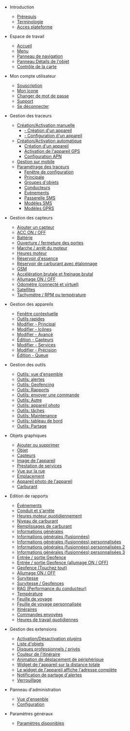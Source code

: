 - Introduction 

  - [Prérequis](introduction.md?id=prérequis)
  - [Terminologie](introduction.md?id=terminologie)
  - [Acces plateforme](introduction.md?id=accès-à-la-plateforme)

- Espace de travail
  
  - [Accueil](espace-de-travail.md?id=ecran-d39accueil)
  - [Menu](espace-de-travail.md?id=menu)
  - [Panneau de navigation](espace-de-travail.md?id=panneau-de-navigation)
  - [Panneau Détails de l'objet](espace-de-travail.md?id=panneau-détails-de-l39objet)
  - [Contrôle de la carte](espace-de-travail.md?id=contrôle-de-la-carte)

- Mon compte utilisateur

  - [Souscription](compte-utilisateurs.md?id=souscription)
  - [Mon icone](compte-utilisateurs.md?id=mes-icônes)
  - [Changer de mot de passe](compte-utilisateurs.md?id=changer-le-mot-de-passe)
  - [Support](compte-utilisateurs.md?id=support)
  - [Se déconnecter](compte-utilisateurs.md?id=se-déconnecter)

- Gestion des traceurs

  - [Création/Activation manuelle](gestion-manuelle-traceurs.md)
    - [- Création d'un appareil](gestion-manuelle-traceurs.md?id=création-d39un-appareil)
    - [- Configuration d'un appareil](gestion-manuelle-traceurs.md?id=configuration-d39un-appareil)
  - [Création/Activation automatique](gestion-auto-traceurs.md)
    - [Création d'un appareil](gestion-auto-traceurs.md?id=création-d39un-appareil)
    - [Activation de l'appareil GPS](gestion-auto-traceurs.md?id=activation-de-l39appareil-gps)
    - [Configuration APN](gestion-auto-traceurs.md?id=configuration-apn)
  - [Gestion sur mobile](gestion-sur-mobile.md)
  - [Paramétrage des traceurs](parametrage-des-traceurs.md)
    - [Fenêtre de configuration](parametrage-des-traceurs.md?id=fenêtre-de-configuration)
    - [Principale](parametrage-des-traceurs.md?id=principale)
    - [Groupes d'objets](parametrage-des-traceurs.md?id=groupes-d39objets)
    - [Conducteurs](parametrage-des-traceurs.md?id=conducteurs)
    - [Événements](parametrage-des-traceurs.md?id=Événements)
    - [Passerelle SMS](parametrage-des-traceurs.md?id=passerelle-sms)
    - [Modèles SMS](parametrage-des-traceurs.md?id=modèles-sms)
    - [Modèles GPRS](parametrage-des-traceurs.md?id=modèles-gprs)

- Gestion des capteurs

  - [Ajouter un capteur](gestion-des-capteurs.md?id=ajouter-un-capteur)
  - [ACC ON / OFF](gestion-des-capteurs.md?id=acc-on-off)
  - [Battérie](gestion-des-capteurs.md?id=battérie)
  - [Ouverture / fermeture des portes](gestion-des-capteurs.md?id=ouverture-fermeture-des-portes)
  - [Marche / arrêt du moteur](gestion-des-capteurs.md?id=marche-arrêt-du-moteur)
  - [Heures moteur](gestion-des-capteurs.md?id=heures-moteur)
  - [Réservoir d'essence](gestion-des-capteurs.md?id=réservoir-d39essence)
  - [Réservoir de carburant avec étalonnage](gestion-des-capteurs.md?id=réservoir-de-carburant-avec-étalonnage)
  - [GSM](gestion-des-capteurs.md?id=gsm)
  - [Accélération brutale et freinage brutal](gestion-des-capteurs.md?id=accélération-brutale-et-freinage-brutal)
  - [Allumage ON / OFF](gestion-des-capteurs.md?id=allumage-on-off)
  - [Odomètre (connecté et virtuel)](gestion-des-capteurs.md?id=odomètre-connecté-et-virtuel)
  - [Satellites](gestion-des-capteurs.md?id=satellites)
  - [Tachymètre / RPM ou température](gestion-des-capteurs.md?id=tachymètre-rpm-ou-température)

- Gestion des appareils

  - [Fenêtre contextuelle](gestion-des-appareils.md?id=fenêtre-contextuelle-de-l39objet)
  - [Outils rapides](gestion-des-appareils.md?id=outils-rapides-d39objet)
  - [Modifier - Principal](gestion-des-appareils.md?id=modifier-principal)
  - [Modifier - Icônes](gestion-des-appareils.md?id=modifier-icônes)
  - [Modifier - Avancé](gestion-des-appareils.md?id=modifier-avancé)
  - [Édition - Capteurs](gestion-des-appareils.md?id=Édition-capteurs)
  - [Modifier - Services](gestion-des-appareils.md?id=modifier-services)
  - [Modifier - Précision](gestion-des-appareils.md?id=modifier-précision)
  - [Édition - Queue](gestion-des-appareils.md?id=Édition-queue)
  
  
- Gestion des outils

  - [Outils: vue d'ensemble](gestion-des-outils.md?id=outils-vue-d39ensemble)
  - [Outils: alertes](gestion-des-outils.md?id=outils-alertes)
  - [Outils: Geofencing](gestion-des-outils.md?id=outils-geofencing)
  - [Outils: Rapports](gestion-des-outils.md?id=outils-rapports)
  - [Outils: envoyer une commande](gestion-des-outils.md?id=outils-envoyer-une-commande)
  - [Outils: Autre](gestion-des-outils.md?id=outils-autre)
  - [Outils: appareil photo](gestion-des-outils.md?id=outils-appareil-photo)
  - [Outils: tâches](gestion-des-outils.md?id=outils-tâches)
  - [Outils: Maintenance](gestion-des-outils.md?id=outils-maintenance)
  - [Outils: tableau de bord](gestion-des-outils.md?id=outils-tableau-de-bord)
  - [Outils: Partage](gestion-des-outils.md?id=outils-partage)
  
- Objets graphiques

  - [Ajouter ou supprimer](objets-graphiques.md?id=ajoutsuppression)
  - [Objet](objets-graphiques.md?id=objet)
  - [Capteurs](objets-graphiques.md?id=capteurs)
  - [Image de l'appareil](objets-graphiques.md?id=image-de-l39appareil)
  - [Prestation de services](objets-graphiques.md?id=prestations-de-service)
  - [Vue sur la rue](objets-graphiques.md?id=vue-sur-la-rue)
  - [Emplacement](objets-graphiques.md?id=emplacement)
  - [Appareil photo de l'appareil](objets-graphiques.md?id=appareil-photo-de-l39appareil)
  - [Carburant](objets-graphiques.md?id=carburant)

- Edition de rapports

  - [Événements](edition-de-rapports.md?id=initialize)
  - [Conduit et s'arrête](edition-de-rapports.md?id=initialize)
  - [Heures moteur quotidiennement](edition-de-rapports.md?id=initialize)
  - [Niveau de carburant](edition-de-rapports.md?id=initialize)
  - [Remplissages de carburant](edition-de-rapports.md?id=initialize)
  - [Informations générales](edition-de-rapports.md?id=initialize)
  - [Informations générales (fusionnées)](edition-de-rapports.md?id=initialize)
  - [Informations générales (fusionnées) personnalisées](edition-de-rapports.md?id=initialize)
  - [Informations générales (fusionnées) personnalisées 2](edition-de-rapports.md?id=initialize)
  - [Informations générales (fusionnées) personnalisées 3](edition-de-rapports.md?id=initialize)
  - [Entrée / sortie Geofence](edition-de-rapports.md?id=initialize)
  - [Entrée / sortie Geofence (allumage ON / OFF)](edition-de-rapports.md?id=initialize)
  - [Geofence (Touchez tout)](edition-de-rapports.md?id=initialize)
  - [Allumage ON / OFF](edition-de-rapports.md?id=initialize)
  - [Survitesse](edition-de-rapports.md?id=initialize)
  - [Survitesse / Geofences](edition-de-rapports.md?id=initialize)
  - [RAG (Performance du conducteur)](edition-de-rapports.md?id=initialize)
  - [Température](edition-de-rapports.md?id=initialize)
  - [Feuille de voyage](edition-de-rapports.md?id=initialize)
  - [Feuille de voyage personnalisée](edition-de-rapports.md?id=initialize)
  - [Itinéraires](edition-de-rapports.md?id=initialize)
  - [Commandes envoyées](edition-de-rapports.md?id=initialize)
  - [Heures de travail quotidiennes](edition-de-rapports.md?id=initialize)

- Gestion des extensions

  - [Activation/Désactivation plugins](gestion-des-extensions.md?id=initialize)
  - [Liste d'objets](gestion-des-extensions.md?id=initialize)
  - [Disques professionnels / privés](gestion-des-extensions.md?id=initialize)
  - [Couleur de l'itinéraire](gestion-des-extensions.md?id=initialize)
  - [Animation de déplacement de périphérique](gestion-des-extensions.md?id=initialize)
  - [Widget de l'appareil sur la distance totale](gestion-des-extensions.md?id=initialize)
  - [Le widget de l'appareil affiche l'adresse complète](gestion-des-extensions.md?id=initialize)
  - [Notification de partage d'alertes](gestion-des-extensions.md?id=initialize)
  - [Verrouillage](gestion-des-extensions.md?id=initialize)

- Panneau d'administration

  - [Vue d'ensenble](panneau-administration.md?id=initialize)
  - [Configuration](panneau-administration.md?id=initialize)
  

- Paramètres généraux

  - [Paramètres disponibles](parametres-generaux.md?id=initialize)
